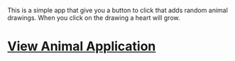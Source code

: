 This is a simple app that give you a button to click that adds random animal drawings. When you click on the drawing a heart will grow.

# [View Animal Application](https://downingkeys.github.io/animals-react/)

